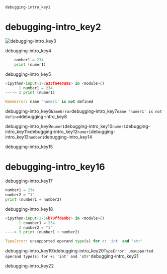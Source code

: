 ```ngMeta
debugging-intro_key1
```
# debugging-intro_key2
![debugging-intro_key3](https://merakidebug.s3.ap-south-1.amazonaws.com/course_images/if-else/debugging-part1/assets/debugging-intro.jpg)


debugging-intro_key4

```python
    number1 = 234
    print (numer1)
```
debugging-intro_key5

```python
<ipython-input-1-2a33fa4e8a92> in <module>()
      1 number1 = 234
----> 2 print (numer1)

NameError: name 'numer1' is not defined
```
debugging-intro_key6`NameError`debugging-intro_key7`name 'numer1' is not defined`debugging-intro_key8

debugging-intro_key9`numer1`debugging-intro_key10`numer1`debugging-intro_key11`m`debugging-intro_key12`numer1`debugging-intro_key13`number1`debugging-intro_key14

debugging-intro_key15

# debugging-intro_key16
debugging-intro_key17

```python
number1 = 234
number2 = "1"
print (number1 + number2)
```
debugging-intro_key18

```python
<ipython-input-2-56b79ffda8bc> in <module>()
      1 cnumber1 = 234
      2 number2 = "1"
----> 3 print (number1 + number2)

TypeError: unsupported operand type(s) for +: 'int' and 'str'
```
debugging-intro_key19`3`debugging-intro_key20`TypeError: unsupported operand type(s) for +: 'int' and 'str'`debugging-intro_key21

debugging-intro_key22